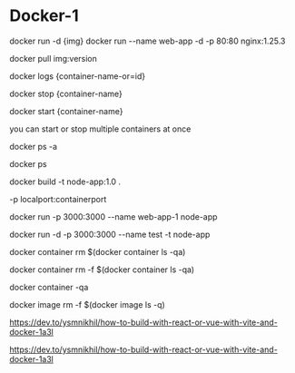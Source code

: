 # Docker-1


docker run -d {img}
docker run --name web-app -d -p 80:80 nginx:1.25.3

docker pull img:version

docker logs {container-name-or=id}

docker stop {container-name}

docker start {container-name}

you can start or stop multiple containers at once

docker ps -a

docker ps

docker build -t node-app:1.0 .

-p localport:containerport

docker run -p 3000:3000 --name web-app-1 node-app

docker run -d -p 3000:3000 --name test -t node-app

docker container rm $(docker container ls -qa)

docker container rm -f $(docker container ls -qa)

docker container -qa

docker image rm -f $(docker image ls -q)

https://dev.to/ysmnikhil/how-to-build-with-react-or-vue-with-vite-and-docker-1a3l


https://dev.to/ysmnikhil/how-to-build-with-react-or-vue-with-vite-and-docker-1a3l
